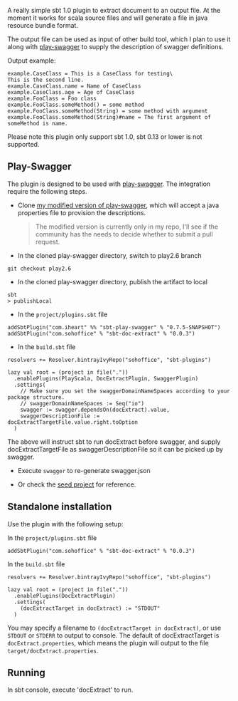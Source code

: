A really simple sbt 1.0 plugin to extract document to an output file. At the moment it works for scala source files and will generate a file 
in java resource bundle format.

The output file can be used as input of other build tool, which I plan to use it along with 
[play-swagger](https://github.com/iheartradio/play-swagger) to supply the description of swagger definitions.

Output example:

```
example.CaseClass = This is a CaseClass for testing\
This is the second line.
example.CaseClass.name = Name of CaseClass
example.CaseClass.age = Age of CaseClass
example.FooClass = Foo class
example.FooClass.someMethod() = some method
example.FooClass.someMethod(String) = some method with argument
example.FooClass.someMethod(String)#name = The first argument of someMethod is name.
```

Please note this plugin only support sbt 1.0, sbt 0.13 or lower is not supported.

Play-Swagger
------------

The plugin is designed to be used with [play-swagger](https://github.com/iheartradio/play-swagger). The integration require the following steps.

- Clone [my modified version of play-swagger](https://github.com/sohoffice/docExtract), which will accept a java properties file to provision the descriptions.

  > The modified version is currently only in my repo, I'll see if the community has the needs to decide whether to submit a pull request.

- In the cloned play-swagger directory, switch to play2.6 branch

```
git checkout play2.6
```

- In the cloned play-swagger directory, publish the artifact to local

```sbtshell
sbt
> publishLocal
```

- In the `project/plugins.sbt` file

```sbtshell
addSbtPlugin("com.iheart" %% "sbt-play-swagger" % "0.7.5-SNAPSHOT")
addSbtPlugin("com.sohoffice" % "sbt-doc-extract" % "0.0.3")
```

- In the `build.sbt` file

```sbtshell
resolvers += Resolver.bintrayIvyRepo("sohoffice", "sbt-plugins")

lazy val root = (project in file("."))
  .enablePlugins(PlayScala, DocExtractPlugin, SwaggerPlugin)
  .settings(
    // Make sure you set the swaggerDomainNameSpaces according to your package structure.
    // swaggerDomainNameSpaces := Seq("io")
    swagger := swagger.dependsOn(docExtract).value,
    swaggerDescriptionFile := docExtractTargetFile.value.right.toOption
  )
```

  The above will instruct sbt to run docExtract before swagger, and supply docExtractTargetFile as swaggerDescriptionFile so it can be picked up by swagger.
  
- Execute `swagger` to re-generate swagger.json

- Or check the [seed project](https://github.com/sohoffice/play-doc-gen-seed-projects) for reference.


Standalone installation
-----------------------

Use the plugin with the following setup:

In the `project/plugins.sbt` file

```
addSbtPlugin("com.sohoffice" % "sbt-doc-extract" % "0.0.3")
```

In the `build.sbt` file

```
resolvers += Resolver.bintrayIvyRepo("sohoffice", "sbt-plugins")

lazy val root = (project in file("."))
  .enablePlugins(DocExtractPlugin)
  .settings(
    (docExtractTarget in docExtract) := "STDOUT"
  )
```

You may specify a filename to `(docExtractTarget in docExtract)`, or use `STDOUT` or `STDERR` to output to console. 
The default of docExtractTarget is `docExtract.properties`, which means the plugin will output to the file `target/docExtract.properties`.

Running
-------

In sbt console, execute 'docExtract' to run.
